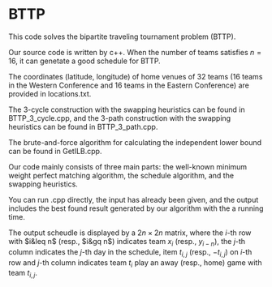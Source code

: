 # BTTP

This code solves the bipartite traveling tournament problem (BTTP).

Our source code is written by c++. When the number of teams satisfies $n = 16$, it can genetate a good schedule for BTTP.

The coordinates (latitude, longitude) of home venues of 32 teams (16 teams in the Western Conference and 16 teams in the Eastern Conference) are provided in locations.txt.

The 3-cycle construction with the swapping heuristics can be found in BTTP_3_cycle.cpp, and the 3-path construction with the swapping heuristics can be found in BTTP_3_path.cpp.

The brute-and-force algorithm for calculating the independent lower bound can be found in GetILB.cpp.

Our code mainly consists of three main parts: the well-known minimum weight perfect matching algorithm, the schedule algorithm, and the swapping heuristics.

You can run .cpp directly, the input has already been given, and the output includes the best found result generated by our algorithm with the a running time.

The output scheudle is displayed by a $2n\times 2n$ matrix, where the $i$-th row with $i&leq n$ (resp., $i&gq n$) indicates team $x_i$ (resp., $y_{i-n}$), the $j$-th column indicates the $j$-th day in the schedule, item $t_{i,j}$ (resp., $-t_{i,j}$) on $i$-th row and $j$-th column indicates team $t_i$ play an away (resp., home) game with team $t_{i,j}$.
